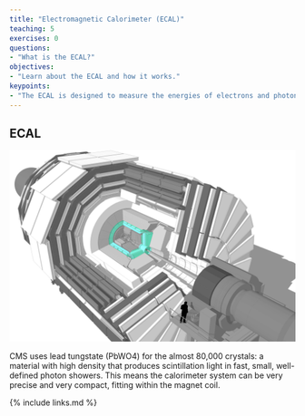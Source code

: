 ```yaml
---
title: "Electromagnetic Calorimeter (ECAL)"
teaching: 5
exercises: 0
questions:
- "What is the ECAL?"
objectives:
- "Learn about the ECAL and how it works."
keypoints:
- "The ECAL is designed to measure the energies of electrons and photons with great precision."
---
```

## ECAL

![](../fig/cms_ecal.png)

CMS uses lead tungstate (PbWO4) for the almost 80,000 crystals: a material with high density that produces scintillation light in fast, small, well-defined photon showers.
This means the calorimeter system can be very precise and very compact, fitting within the magnet coil.



{% include links.md %}
